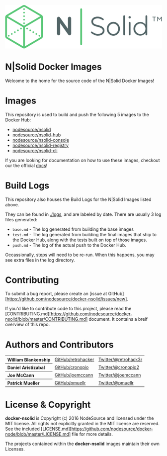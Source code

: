 ![N|Solid](./imgs/nsolid.png)

N|Solid Docker Images
=====================

Welcome to the home for the source code of the N|Solid Docker Images!

# Images

This repository is used to build and push the following 5 images to the Docker Hub:

* [nodesource/nsolid](https://hub.docker.com/r/nodesource/nsolid)
* [nodesource/nsolid-hub](https://hub.docker.com/r/nodesource/nsolid-hub)
* [nodesource/nsolid-console](https://hub.docker.com/r/nodesource/nsolid-console)
* [nodesource/nsolid-registry](https://hub.docker.com/r/nodesource/nsolid-registry)
* [nodesource/nsolid-cli](https://hub.docker.com/r/nodesource/nsolid-cli)

If you are looking for documentation on how to use these images, checkout our the official [docs](docs.nodesource.com)!

# Build Logs

This repository also houses the Build Logs for the N|Solid Images listed above.

They can be found in [./logs](./logs), and are labeled by date. There are usually 3 log files generated:

* `base.md` - The log generated from building the base images
* `test.md` - The log generated from building the final images that ship to the Docker Hub, along with the tests built on top of those images.
* `push.md` - The log of the actual push to the Docker Hub.

Occassionally, steps will need to be re-run. When this happens, you may see extra files in the log directory.

# Contributing

To submit a bug report, please create an [issue at GitHub][https://github.com/nodesource/docker-nsolid/issues/new].

If you'd like to contribute code to this project, please read the
[CONTRIBUTING.md][https://github.com/nodesource/docker-nsolid/blob/master/CONTRIBUTING.md] document. It contains a breif overview of this repo.

# Authors and Contributors

<table><tbody>
  <tr>
    <th align="left">William Blankenship</th>
    <td><a href="https://github.com/retrohacker">GitHub/retrohacker</a></td>
    <td><a href="https://twitter.com/retrohack3r">Twitter/@retrohack3r</a></td>
  </tr>
  <tr>
    <th align="left">Daniel Aristizabal</th>
    <td><a href="https://github.com/cronopio">GitHub/cronopio</a></td>
    <td><a href="https://twitter.com/cronopio2">Twitter/@cronopio2</a></td>
  </tr>
  <tr>
    <th align="left">Joe McCann</th>
    <td><a href="https://github.com/joemccann">GitHub/joemccann</a></td>
    <td><a href="https://twitter.com/joemccann">Twitter/@joemccann</a></td>
  </tr>
  <tr>
    <th align="left">Patrick Mueller</th>
    <td><a href="https://github.com/pmuellr">GitHub/pmuellr</a></td>
    <td><a href="https://twitter.com/pmuellr">Twitter/@pmuellr</a></td>
  </tr>
</tbody></table>

# License & Copyright

**docker-nsolid** is Copyright (c) 2016 NodeSource and licensed under the
MIT license. All rights not explicitly granted in the MIT license are reserved.
See the included [LICENSE.md][https://github.com/nodesource/docker-node/blob/master/LICENSE.md] file for more details.

The projects contained within the **docker-nsolid** images maintain their own Licenses.
